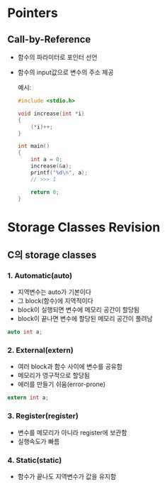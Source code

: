 # Pointers

## Call-by-Reference

- 함수의 파라미터로 포인터 선언
- 함수의 input값으로 변수의 주소 제공

  예시:

  ```C
  #include <stdio.h>

  void increase(int *i)
  {
      (*i)++;
  }

  int main()
  {
      int a = 0;
      increase(&a);
      printf("%d\n", a);
      // >>> 1

      return 0;
  }
  ```

# Storage Classes Revision

## C의 storage classes

### 1. Automatic(auto)

- 지역변수는 auto가 기본이다
- 그 block(함수)에 지역적이다
- block이 실행되면 변수에 메모리 공간이 할당됨
- block이 끝나면 변수에 할당된 메모리 공간이 풀려남

```C
auto int a;
```

### 2. External(extern)

- 여러 block과 함수 사이에 변수를 공유함
- 메모리가 영구적으로 할당됨
- 에러를 만들기 쉬움(error-prone)

```C
extern int a;
```

### 3. Register(register)

- 변수를 메모리가 아니라 register에 보관함
- 실행속도가 빠름

### 4. Static(static)

- 함수가 끝나도 지역변수가 값을 유지함
